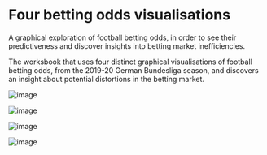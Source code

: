 # Four betting odds visualisations
A graphical exploration of football betting odds, in order to see their predictiveness and discover insights into betting market inefficiencies.

The worksbook that uses four distinct graphical visualisations of football betting odds, from the 2019-20 German Bundesliga season, and discovers an insight about potential distortions in the betting market.

![image](https://user-images.githubusercontent.com/69304112/209521180-ddf5d66f-09be-49be-8ad0-9c8765bceb76.png)

![image](https://user-images.githubusercontent.com/69304112/209734998-3c401769-8578-47f6-950f-d22b141ff7d6.png)

![image](https://user-images.githubusercontent.com/69304112/209521311-0cd334ae-4e17-41c1-b520-f7c1def19053.png)

![image](https://user-images.githubusercontent.com/69304112/209672937-9d611bbe-25ee-45ee-9ae9-17c60d13f95d.png)
